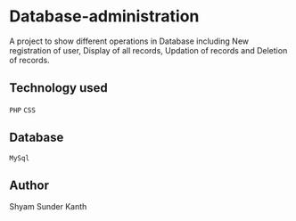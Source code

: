 # Database-administration
A project to show different operations in Database including New registration of user, Display of all records, Updation of records and Deletion of records.
## Technology used
`PHP` `CSS`
## Database
`MySql`
## Author
Shyam Sunder Kanth
